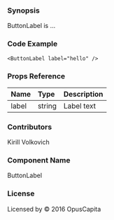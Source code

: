 ### Synopsis

ButtonLabel is ...

### Code Example

```
<ButtonLabel label="hello" />
```

### Props Reference

| Name                          | Type                  | Description                                                |
| ------------------------------|:----------------------| -----------------------------------------------------------|
| label | string | Label text |

### Contributors
Kirill Volkovich

### Component Name

ButtonLabel

### License

Licensed by © 2016 OpusCapita

